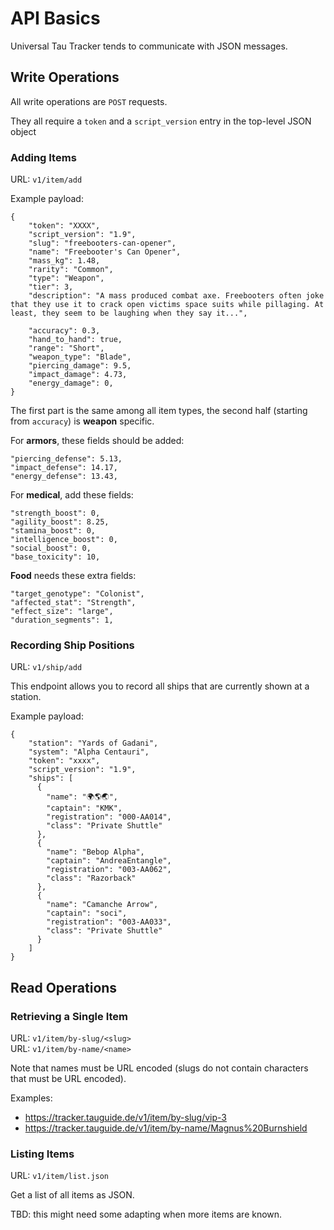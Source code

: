 # API Basics

Universal Tau Tracker tends to communicate with JSON messages.

## Write Operations

All write operations are `POST` requests.

They all require a `token` and a `script_version` entry in the top-level JSON object

### Adding Items

URL: `v1/item/add`

Example payload:

    {
        "token": "XXXX",
        "script_version": "1.9",
        "slug": "freebooters-can-opener",
        "name": "Freebooter's Can Opener",
        "mass_kg": 1.48,
        "rarity": "Common",
        "type": "Weapon",
        "tier": 3,
        "description": "A mass produced combat axe. Freebooters often joke that they use it to crack open victims space suits while pillaging. At least, they seem to be laughing when they say it...",

        "accuracy": 0.3,
        "hand_to_hand": true,
        "range": "Short",
        "weapon_type": "Blade",
        "piercing_damage": 9.5,
        "impact_damage": 4.73,
        "energy_damage": 0,
    }


The first part is the same among all item types, the second half (starting from `accuracy`)
is **weapon** specific.

For **armors**, these fields should be added:

    "piercing_defense": 5.13,
    "impact_defense": 14.17,
    "energy_defense": 13.43,

For **medical**, add these fields:

    "strength_boost": 0,
    "agility_boost": 8.25,
    "stamina_boost": 0,
    "intelligence_boost": 0,
    "social_boost": 0,
    "base_toxicity": 10,

**Food** needs these extra fields:

    "target_genotype": "Colonist",
    "affected_stat": "Strength",
    "effect_size": "large",
    "duration_segments": 1,

### Recording Ship Positions

URL: `v1/ship/add`

This endpoint allows you to record all ships that are currently shown at a station.

Example payload:

    {
        "station": "Yards of Gadani",
        "system": "Alpha Centauri",
        "token": "xxxx",
        "script_version": "1.9",
        "ships": [
          {
            "name": "🌍🌎🌏",
            "captain": "KMK",
            "registration": "000-AA014",
            "class": "Private Shuttle"
          },
          {
            "name": "Bebop Alpha",
            "captain": "AndreaEntangle",
            "registration": "003-AA062",
            "class": "Razorback"
          },
          {
            "name": "Camanche Arrow",
            "captain": "soci",
            "registration": "003-AA033",
            "class": "Private Shuttle"
          }
        ]
    }

## Read Operations

### Retrieving a Single Item

URL: `v1/item/by-slug/<slug>`  
URL: `v1/item/by-name/<name>`

Note that names must be URL encoded (slugs do not contain characters that must be URL encoded).

Examples:

* <https://tracker.tauguide.de/v1/item/by-slug/vip-3>
* <https://tracker.tauguide.de/v1/item/by-name/Magnus%20Burnshield>

### Listing Items

URL: `v1/item/list.json`

Get a list of all items as JSON.

TBD: this might need some adapting when more items are known.
